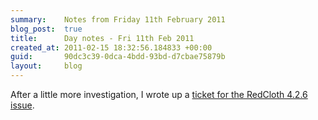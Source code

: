 ```yaml
---
summary:    Notes from Friday 11th February 2011
blog_post:  true
title:      Day notes - Fri 11th Feb 2011
created_at: 2011-02-15 18:32:56.184833 +00:00
guid:       90dc3c39-0dca-4bdd-93bd-d7cbae75879b
layout:     blog
---
```

  After a little more investigation, I wrote up a [ticket for the RedCloth 4.2.6 issue](http://jgarber.lighthouseapp.com/projects/13054-redcloth/tickets/210-redcloth-426-is-broken-on-mac-os-x).
